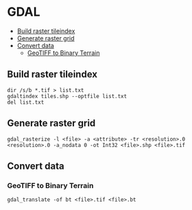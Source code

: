 GDAL
====

* [Build raster tileindex](#build-raster-tileindex)
* [Generate raster grid](#generate-raster-grid)
* [Convert data](#convert-data)
    * [GeoTIFF to Binary Terrain](#geotiff-to-binary-terrain)

Build raster tileindex
----------------------

```batchfile
dir /s/b *.tif > list.txt
gdaltindex tiles.shp --optfile list.txt
del list.txt
```

Generate raster grid
--------------------

```batchfile
gdal_rasterize -l <file> -a <attribute> -tr <resolution>.0 <resolution>.0 -a_nodata 0 -ot Int32 <file>.shp <file>.tif
```

Convert data
------------

### GeoTIFF to Binary Terrain

```batchfile
gdal_translate -of bt <file>.tif <file>.bt
```
